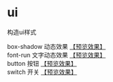 # ui
构造ui样式

box-shadow 动态效果 [【预览效果】](https://itagn.github.io/ui/boxShadow/)   
font-run 文字动态效果 [【预览效果】](https://itagn.github.io/ui/fontRun/)   
button 按钮 [【预览效果】](https://itagn.github.io/ui/button/)   
switch 开关 [【预览效果】](https://itagn.github.io/ui/switch/)
